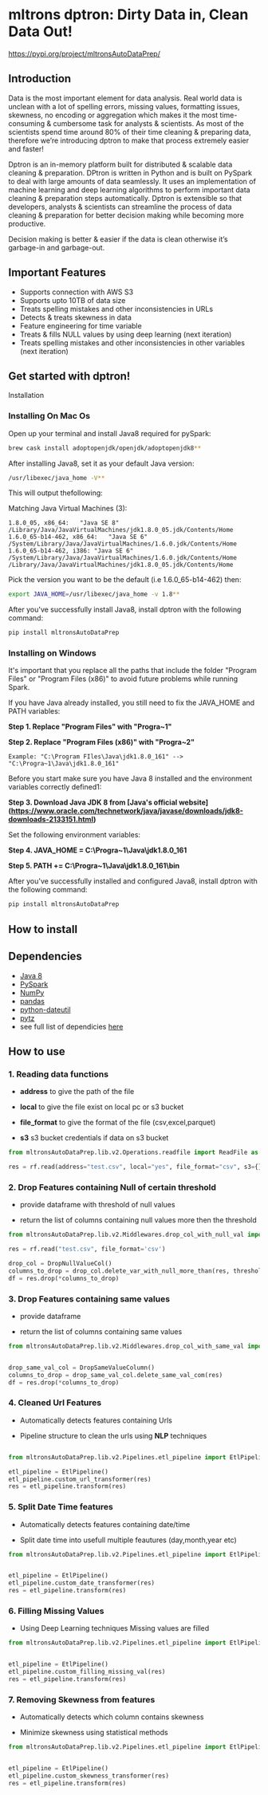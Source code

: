 # mltrons dptron: Dirty Data in, Clean Data Out!
https://pypi.org/project/mltronsAutoDataPrep/


## Introduction

Data is the most important element for data analysis. Real world data is unclean with a lot of spelling errors, missing values, formatting issues, skewness, no encoding or aggregation which makes it the most time-consuming & cumbersome task for analysts & scientists. As most of the scientists spend time around 80% of their time cleaning & preparing data, therefore we’re introducing dptron to make that process extremely easier and faster!

Dptron is an in-memory platform built for distributed & scalable data cleaning & preparation. DPtron is written in Python and is built on PySpark to deal with large amounts of data seamlessly. It uses an implementation of machine learning and deep learning algorithms to perform important data cleaning & preparation steps automatically. Dptron is extensible so that developers, analysts & scientists can streamline the process of data cleaning & preparation for better decision making while becoming more productive. 

Decision making is better & easier if the data is clean otherwise it’s garbage-in and garbage-out. 


## Important Features

- Supports connection with AWS S3
- Supports upto 10TB of data size
- Treats spelling mistakes and other inconsistencies in URLs
- Detects & treats skewness in data
- Feature engineering for time variable
- Treats & fills NULL values by using deep learning (next iteration)
- Treats spelling mistakes and other inconsistencies in other variables (next iteration)


## Get started with dptron!

Installation
### Installing On Mac Os
Open up your terminal and install Java8 required for pySpark:
```sh
brew cask install adoptopenjdk/openjdk/adoptopenjdk8**
```
After installing Java8, set it as your default Java version:
```sh
/usr/libexec/java_home -V**
```
This will output thefollowing:

Matching Java Virtual Machines (3):
```
1.8.0_05, x86_64:   "Java SE 8" /Library/Java/JavaVirtualMachines/jdk1.8.0_05.jdk/Contents/Home
1.6.0_65-b14-462, x86_64:   "Java SE 6" /System/Library/Java/JavaVirtualMachines/1.6.0.jdk/Contents/Home
1.6.0_65-b14-462, i386: "Java SE 6" /System/Library/Java/JavaVirtualMachines/1.6.0.jdk/Contents/Home
/Library/Java/JavaVirtualMachines/jdk1.8.0_05.jdk/Contents/Home
```

Pick the version you want to be the default (i.e 1.6.0_65-b14-462) then:
```sh
export JAVA_HOME=/usr/libexec/java_home -v 1.8**
```

After you've successfully install Java8, install dptron with the following command: 
```sh
pip install mltronsAutoDataPrep
```

### Installing on Windows

It's important that you replace all the paths that include the folder "Program Files" or "Program Files (x86)" to avoid future problems while running Spark.

If you have Java already installed, you still need to fix the JAVA_HOME and PATH variables:

**Step 1. Replace "Program Files" with "Progra~1"**

**Step 2. Replace "Program Files (x86)" with "Progra~2"**
```
Example: "C:\Program FIles\Java\jdk1.8.0_161" --> "C:\Progra~1\Java\jdk1.8.0_161"
```
Before you start make sure you have Java 8 installed and the environment variables correctly defined1:

**Step 3. Download Java JDK 8 from [Java's official website] (https://www.oracle.com/technetwork/java/javase/downloads/jdk8-downloads-2133151.html)**

Set the following environment variables:

**Step 4. JAVA_HOME = C:\Progra~1\Java\jdk1.8.0_161**

**Step 5. PATH += C:\Progra~1\Java\jdk1.8.0_161\bin**

After you've successfully installed and configured Java8, install dptron with the following command: 
```sh
pip install mltronsAutoDataPrep
```

## How to install



## Dependencies
- [Java 8](https://www.oracle.com/technetwork/java/javase/downloads/jdk8-downloads-2133151.html)
- [PySpark](https://spark.apache.org/docs/latest/api/python/index.html)
- [NumPy](https://www.numpy.org)
- [pandas](https://pandas.pydata.org)
- [python-dateutil](https://labix.org/python-dateutil) 
- [pytz](https://pythonhosted.org/pytz)
- see full list of dependicies [here](https://github.com/ms8909/mltrons-auto-data-prep/blob/master/requirements.txt)

## How to use 


### 1. Reading data functions

- **address** to give the path of the file

- **local** to give the file exist on local pc or s3 bucket

- **file_format** to give the format of the file (csv,excel,parquet)

- **s3** s3 bucket credentials if data on s3 bucket


```python
from mltronsAutoDataPrep.lib.v2.Operations.readfile import ReadFile as rf

res = rf.read(address="test.csv", local="yes", file_format="csv", s3={})
```



### 2. Drop Features containing Null of certain threshold

- provide dataframe with threshold of null values 

- return the list of columns containing null values more then the threshold

```python
from mltronsAutoDataPrep.lib.v2.Middlewares.drop_col_with_null_val import DropNullValueCol

res = rf.read("test.csv", file_format='csv')

drop_col = DropNullValueCol()
columns_to_drop = drop_col.delete_var_with_null_more_than(res, threshold=30)
df = res.drop(*columns_to_drop)
```


### 3. Drop Features containing same values 

- provide dataframe 

- return the list of columns containing same values

```python
from mltronsAutoDataPrep.lib.v2.Middlewares.drop_col_with_same_val import DropSameValueColumn


drop_same_val_col = DropSameValueColumn()
columns_to_drop = drop_same_val_col.delete_same_val_com(res)
df = res.drop(*columns_to_drop)
```

### 4. Cleaned Url Features

- Automatically detects features containing Urls

- Pipeline structure to clean the urls using **NLP** techniques

```python

from mltronsAutoDataPrep.lib.v2.Pipelines.etl_pipeline import EtlPipeline

etl_pipeline = EtlPipeline()
etl_pipeline.custom_url_transformer(res)
res = etl_pipeline.transform(res)

```


### 5. Split Date Time features

- Automatically detects features containing date/time

- Split date time into usefull multiple feautures (day,month,year etc)


```python
from mltronsAutoDataPrep.lib.v2.Pipelines.etl_pipeline import EtlPipeline


etl_pipeline = EtlPipeline()
etl_pipeline.custom_date_transformer(res)
res = etl_pipeline.transform(res)

```


### 6. Filling Missing Values 

- Using Deep Learning techniques Missing values are filled


```python
from mltronsAutoDataPrep.lib.v2.Pipelines.etl_pipeline import EtlPipeline


etl_pipeline = EtlPipeline()
etl_pipeline.custom_filling_missing_val(res)
res = etl_pipeline.transform(res)

```


### 7. Removing Skewness from features


- Automatically detects which column contains skewness

- Minimize skewness using statistical methods

```python
from mltronsAutoDataPrep.lib.v2.Pipelines.etl_pipeline import EtlPipeline


etl_pipeline = EtlPipeline()
etl_pipeline.custom_skewness_transformer(res)
res = etl_pipeline.transform(res)
```
